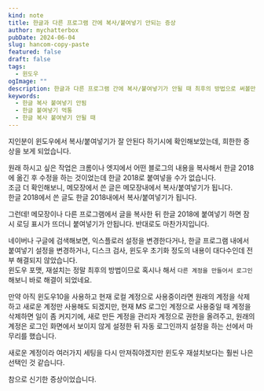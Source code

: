 ```yaml
---
kind: note
title: 한글과 다른 프로그램 간에 복사/붙여넣기 안되는 증상
author: mychatterbox
pubDate: 2024-06-04
slug: hancom-copy-paste
featured: false
draft: false
tags:
  - 윈도우
ogImage: ""
description: 한글과 다른 프로그램 간에 복사/붙여넣기가 안될 때 최후의 방법으로 써볼만한..
keywords:
  - 한글 복사 붙여넣기 안됨
  - 한글 붙여넣기 먹통
  - 한글 복사 붙여넣기 안될 때
---
```

지인분이 윈도우에서 복사/붙여넣기가 잘 안된다 하기시에 확인해보았는데, 희한한 증상을 보게 되었습니다.  

원래 하시고 싶은 작업은 크롬이나 엣지에서 어떤 블로그의 내용을 복사해서 한글 2018에 옮긴 후 수정을 하는 것이었는데 한글 2018로 붙여넣을 수가 없습니다.  
조금 더 확인해보니, 메모장에서 쓴 글은 메모장내에서 복사/붙여넣기가 됩니다.  
한글 2018에서 쓴 글도 한글 2018내에서 복사/붙여넣기가 됩니다.  

그런데! 메모장이나 다른 프로그램에서 글을 복사한 뒤 한글 2018에 붙여넣기 하면 잠시 로딩 표시가 뜨더니 붙여넣기가 안됩니다. 반대로도 마찬가지입니다.  

네이버나 구글에 검색해보면, 익스플로러 설정을 변경한다거나, 한글 프로그램 내에서 붙여넣기 설정을 변경하거나, 디스크 검사, 윈도우 초기화 정도의 내용이 대다수인데 전부 해결되지 않았습니다.  
윈도우 포맷, 재설치는 정말 최후의 방법이므로 혹시나 해서 `다른 계정을 만들어서 로그인` 해보니 바로 해결이 되었네요.  

만약 아직 윈도우10을 사용하고 현재 로컬 계정으로 사용중이라면 원래의 계정을 삭제하고 새로운 계정만 사용해도 되겠지만, 현재 MS 로그인 계정으로 사용중일 때 계정을 삭제하면 일이 좀 커지기에, 새로 만든 계정을 관리자 계정으로 권한을 올려주고, 원래의 계정은 로그인 화면에서 보이지 않게 설정한 뒤 자동 로그인까지 설정을 하는 선에서 마무리를 했습니다.  

새로운 계정이라 여러가지 세팅을 다시 만져줘야겠지만 윈도우 재설치보다는 훨씬 나은 선택인 것 같습니다.  

참으로 신기한 증상이었습니다.